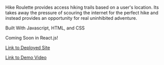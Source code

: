 Hike Roulette provides access hiking trails based on a user's location. Its takes away the pressure of scouring the internet for the perfect hike and instead provides an opportunity for real uninhibited adventure.

Built With Javascript, HTML, and CSS

Coming Soon in React.js!

[Link to Deployed Site](https://hike-roulette.firebaseapp.com/)

[Link to Demo Video](https://www.youtube.com/watch?v=A6SpcmAkPlo)